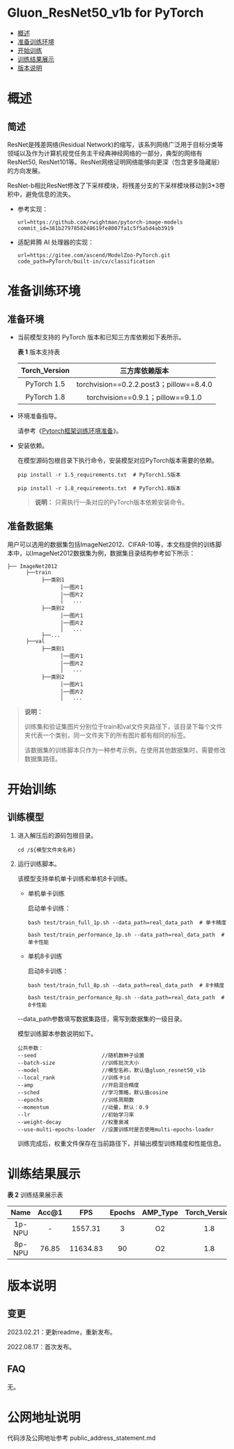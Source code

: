 

# Gluon_ResNet50_v1b for PyTorch

-   [概述](#1)
-   [准备训练环境](#2)
-   [开始训练](#3)
-   [训练结果展示](#4)
-   [版本说明](#5)

# 概述

## 简述

ResNet是残差网络(Residual Network)的缩写，该系列网络广泛用于目标分类等领域以及作为计算机视觉任务主干经典神经网络的一部分，典型的网络有ResNet50, ResNet101等。ResNet网络证明网络能够向更深（包含更多隐藏层）的方向发展。

ResNet-b相比ResNet修改了下采样模块，将残差分支的下采样模块移动到3*3卷积中，避免信息的流失。

+ 参考实现：

  ```
  url=https://github.com/rwightman/pytorch-image-models
  commit_id=381b2797858248619fe8007fa1c5f5a5d4ab3919
  ```

+ 适配昇腾 AI 处理器的实现：

  ```
  url=https://gitee.com/ascend/ModelZoo-PyTorch.git
  code_path=PyTorch/built-in/cv/classification
  ```


# 准备训练环境

## 准备环境

- 当前模型支持的 PyTorch 版本和已知三方库依赖如下表所示。

  **表 1**  版本支持表

  | Torch_Version      | 三方库依赖版本                                 |
  | :--------: | :----------------------------------------------------------: |
  | PyTorch 1.5 | torchvision==0.2.2.post3；pillow==8.4.0 |
  | PyTorch 1.8 | torchvision==0.9.1；pillow==9.1.0 |
  
- 环境准备指导。

  请参考《[Pytorch框架训练环境准备](https://www.hiascend.com/document/detail/zh/ModelZoo/pytorchframework/ptes)》。
  
- 安装依赖。

  在模型源码包根目录下执行命令，安装模型对应PyTorch版本需要的依赖。
  ```
  pip install -r 1.5_requirements.txt  # PyTorch1.5版本
  
  pip install -r 1.8_requirements.txt  # PyTorch1.8版本
  ```
  > **说明：** 
  >只需执行一条对应的PyTorch版本依赖安装命令。


## 准备数据集

用户可以选用的数据集包括ImageNet2012、CIFAR-10等，本文档提供的训练脚本中，以ImageNet2012数据集为例，数据集目录结构参考如下所示：

```
├── ImageNet2012
      ├──train
           ├──类别1
                 │──图片1
                 │──图片2
                 │   ...       
           ├──类别2
                 │──图片1
                 │──图片2
                 │   ...   
           ├──...                     
      ├──val  
           ├──类别1
                 │──图片1
                 │──图片2
                 │   ...       
           ├──类别2
                 │──图片1
                 │──图片2
                 │   ...              
```

> **说明：** 
>
> 训练集和验证集图片分别位于train和val文件夹路径下，该目录下每个文件夹代表一个类别，同一文件夹下的所有图片都有相同的标签。
>
> 该数据集的训练脚本只作为一种参考示例，在使用其他数据集时，需要修改数据集路径。

# 开始训练

## 训练模型

1. 进入解压后的源码包根目录。

   ```
   cd /${模型文件夹名称} 
   ```

2. 运行训练脚本。

   该模型支持单机单卡训练和单机8卡训练。

   + 单机单卡训练
   
     启动单卡训练：
   
     ```
     bash test/train_full_1p.sh --data_path=real_data_path  # 单卡精度
     
     bash test/train_performance_1p.sh --data_path=real_data_path  # 单卡性能
     ```
   
   + 单机8卡训练

     启动8卡训练：
   
     ```
     bash test/train_full_8p.sh --data_path=real_data_path  # 8卡精度
     
     bash test/train_performance_8p.sh --data_path=real_data_path  # 8卡性能 
     ```
   
   --data_path参数填写数据集路径，需写到数据集的一级目录。
   
   模型训练脚本参数说明如下。

   ```
   公共参数：
   --seed                     //随机数种子设置
   --batch-size               //训练批次大小
   --model                    //模型名称，默认值gluon_resnet50_v1b
   --local_rank               //训练卡id
   --amp                      //开启混合精度
   --sched                    //学习策略，默认值cosine
   --epochs                   //训练周期数
   --momentum                 //动量，默认：0.9
   --lr                       //初始学习率
   --weight-decay             //权重衰减
   --use-multi-epochs-loader  //设置训练时是否使用multi-epochs-loader
   ```

   训练完成后，权重文件保存在当前路径下，并输出模型训练精度和性能信息。


# 训练结果展示

**表 2**  训练结果展示表

|  Name  | Acc@1 |   FPS    | Epochs | AMP_Type | Torch_Version |
| :----: | :---: | :------: | :----: | :------: | :-----------: |
| 1p-NPU |   -   | 1557.31  |   3    |    O2    |      1.8      |
| 8p-NPU | 76.85 | 11634.83 |   90   |    O2    |      1.8      |



# 版本说明

## 变更

2023.02.21：更新readme，重新发布。

2022.08.17：首次发布。

## FAQ

无。


# 公网地址说明
代码涉及公网地址参考 public_address_statement.md
